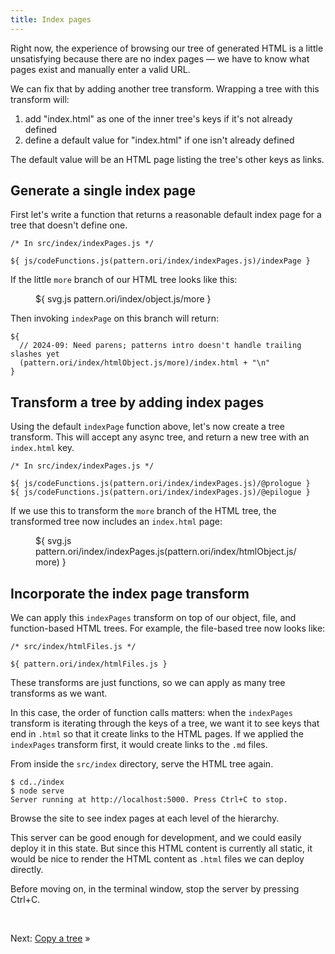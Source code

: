 ```yaml
---
title: Index pages
---
```


Right now, the experience of browsing our tree of generated HTML is a little unsatisfying because there are no index pages — we have to know what pages exist and manually enter a valid URL.

We can fix that by adding another tree transform. Wrapping a tree with this transform will:

1. add "index.html" as one of the inner tree's keys if it's not already defined
2. define a default value for "index.html" if one isn't already defined

The default value will be an HTML page listing the tree's other keys as links.

## Generate a single index page

First let's write a function that returns a reasonable default index page for a tree that doesn't define one.

```${'js'}
/* In src/index/indexPages.js */

${ js/codeFunctions.js(pattern.ori/index/indexPages.js)/indexPage }
```

If the little `more` branch of our HTML tree looks like this:

<figure>
${ svg.js pattern.ori/index/object.js/more }
</figure>

Then invoking `indexPage` on this branch will return:

```${'html'}
${
  // 2024-09: Need parens; patterns intro doesn't handle trailing slashes yet
  (pattern.ori/index/htmlObject.js/more)/index.html + "\n"
}
```

## Transform a tree by adding index pages

Using the default `indexPage` function above, let's now create a tree transform. This will accept any async tree, and return a new tree with an `index.html` key.

```${'js'}
/* In src/index/indexPages.js */

${ js/codeFunctions.js(pattern.ori/index/indexPages.js)/@prologue }
${ js/codeFunctions.js(pattern.ori/index/indexPages.js)/@epilogue }
```

If we use this to transform the `more` branch of the HTML tree, the transformed tree now includes an `index.html` page:

<figure>
${ svg.js pattern.ori/index/indexPages.js(pattern.ori/index/htmlObject.js/more) }
</figure>

## Incorporate the index page transform

We can apply this `indexPages` transform on top of our object, file, and function-based HTML trees. For example, the file-based tree now looks like:

```${'js'}
/* src/index/htmlFiles.js */

${ pattern.ori/index/htmlFiles.js }
```

These transforms are just functions, so we can apply as many tree transforms as we want.

In this case, the order of function calls matters: when the `indexPages` transform is iterating through the keys of a tree, we want it to see keys that end in `.html` so that it create links to the HTML pages. If we applied the `indexPages` transform first, it would create links to the `.md` files.

<span class="tutorialStep"></span> From inside the `src/index` directory, serve the HTML tree again.

```console
$ cd../index
$ node serve
Server running at http://localhost:5000. Press Ctrl+C to stop.
```

<span class="tutorialStep"></span> Browse the site to see index pages at each level of the hierarchy.

This server can be good enough for development, and we could easily deploy it in this state. But since this HTML content is currently all static, it would be nice to render the HTML content as `.html` files we can deploy directly.

<span class="tutorialStep"></span> Before moving on, in the terminal window, stop the server by pressing Ctrl+C.

&nbsp;

Next: [Copy a tree](copy.html) »
